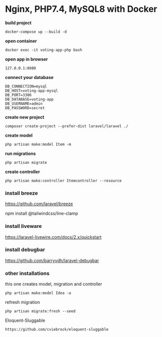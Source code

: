 Nginx, PHP7.4, MySQL8 with Docker
===

**build project**
```
docker-compose up --build -d
```
**open container**
```
docker exec -it voting-app-php bash
```

**open app in browser**
```
127.0.0.1:8080
```

**connect your database**
```
DB_CONNECTION=mysql
DB_HOST=voting-app-mysql
DB_PORT=3306
DB_DATABASE=voting-app
DB_USERNAME=admin
DB_PASSWORD=secret
```

**create new project**
```
composer create-project --prefer-dist laravel/laravel ./
```

**create model**
```
php artisan make:model Item -m
```

**run migrations**
```
php artisan migrate
```

**create controller**
```
php artisan make:controller Itemcontroller --resource
```

### install breeze
https://github.com/laravel/breeze

npm install @tailwindcss/line-clamp

### install liveware
https://laravel-livewire.com/docs/2.x/quickstart

### install debugbar
https://github.com/barryvdh/laravel-debugbar

### other installations
this one creates model, migration and controller
```
php artisan make:model Idea -a
```

refresh migration
```
php artisan migrate:fresh --seed
```

Eloquent-Sluggable
```bigquery
https://github.com/cviebrock/eloquent-sluggable
```
